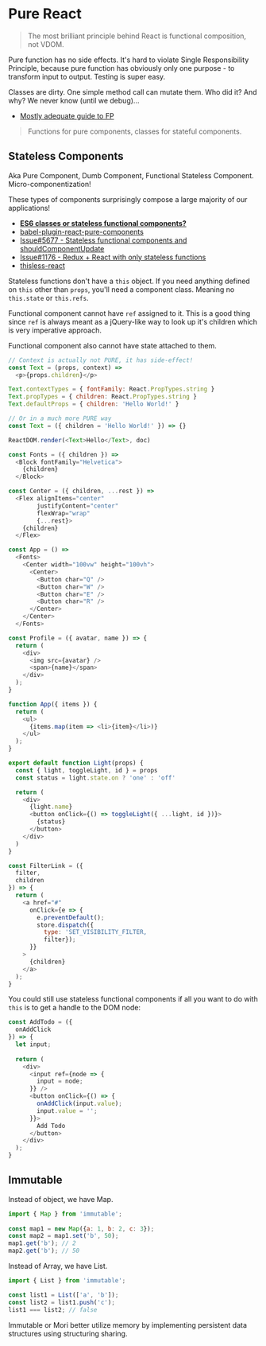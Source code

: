 # Pure React

> The most brilliant principle behind React is functional composition, not VDOM.

Pure function has no side effects. It's hard to violate Single Responsibility Principle, because pure function has obviously only one purpose - to transform input to output. Testing is super easy.

Classes are dirty. One simple method call can mutate them. Who did it? And why? We never know (until we debug)...

* [Mostly adequate guide to FP](https://github.com/MostlyAdequate/mostly-adequate-guide)

> Functions for pure components, classes for stateful components.

## Stateless Components

Aka Pure Component, Dumb Component, Functional Stateless Component. Micro-componentization!

These types of components surprisingly compose a large majority of our applications!

* [**ES6 classes or stateless functional components?**](http://jamesknelson.com/should-i-use-react-createclass-es6-classes-or-stateless-functional-components/)
* [babel-plugin-react-pure-components](https://github.com/thejameskyle/babel-plugin-react-pure-components)
* [Issue#5677 - Stateless functional components and shouldComponentUpdate](https://github.com/facebook/react/issues/5677)
* [Issue#1176 - Redux + React with only stateless functions](https://github.com/rackt/redux/issues/1176)
* [thisless-react](https://github.com/jas-chen/thisless-react)

Stateless functions don't have a `this` object. If you need anything defined on `this` other than `props`, you'll need a component class. Meaning no `this.state` or `this.refs`.

Functional component cannot have `ref` assigned to it. This is a good thing since `ref` is always meant as a jQuery-like way to look up it's children which is very imperative approach.

Functional component also cannot have state attached to them.

```js
// Context is actually not PURE, it has side-effect!
const Text = (props, context) =>
  <p>{props.children}</p>

Text.contextTypes = { fontFamily: React.PropTypes.string }
Text.propTypes = { children: React.PropTypes.string }
Text.defaultProps = { children: 'Hello World!' }

// Or in a much more PURE way
const Text = ({ children = 'Hello World!' }) => {}

ReactDOM.render(<Text>Hello</Text>, doc)
```

```js
const Fonts = ({ children }) =>
  <Block fontFamily="Helvetica">
    {children}
  </Block>

const Center = ({ children, ...rest }) =>
  <Flex alignItems="center"
        justifyContent="center"
        flexWrap="wrap"
        {...rest}>
    {children}
  </Flex>

const App = () =>
  <Fonts>
    <Center width="100vw" height="100vh">
      <Center>
        <Button char="Q" />
        <Button char="W" />
        <Button char="E" />
        <Button char="R" />
      </Center>
    </Center>
  </Fonts>
```

```js
const Profile = ({ avatar, name }) => {
  return (
    <div>
      <img src={avatar} />
      <span>{name}</span>
    </div>
  );
}
```

```js
function App({ items }) {
  return (
    <ul>
      {items.map(item => <li>{item}</li>)}
    </ul>
  );
}
```

```js
export default function Light(props) {
  const { light, toggleLight, id } = props
  const status = light.state.on ? 'one' : 'off'

  return (
    <div>
      {light.name}
      <button onClick={() => toggleLight({ ...light, id })}>
        {status}
      </button>
    </div>
  )
}
```

```js
const FilterLink = ({
  filter,
  children
}) => {
  return (
    <a href="#"
      onClick={e => {
        e.preventDefault();
        store.dispatch({
          type: 'SET_VISIBILITY_FILTER,
          filter});
      }}
    >
      {children}
    </a>
  );
}
```

You could still use stateless functional components if all you want to do with `this` is to get a handle to the DOM node:

```js
const AddTodo = ({
  onAddClick
}) => {
  let input;
  
  return (
    <div>
      <input ref={node => {
        input = node;
      }} />
      <button onClick={() => {
        onAddClick(input.value);
        input.value = '';
      }}>
        Add Todo
      </button>
    </div>
  );
}
```

## Immutable

Instead of object, we have Map.

```js
import { Map } from 'immutable';
	
const map1 = new Map({a: 1, b: 2, c: 3});
const map2 = map1.set('b', 50);
map1.get('b'); // 2map2.get('b'); // 50
```

Instead of Array, we have List.

```js
import { List } from 'immutable';

const list1 = List(['a', 'b']);
const list2 = list1.push('c');
list1 === list2; // false
```

Immutable or Mori better utilize memory by implementing persistent data structures using structuring sharing.